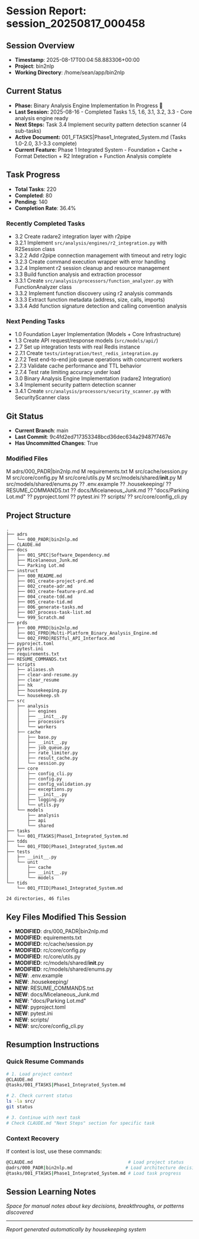 # Session Report: session_20250817_000458

## Session Overview
- **Timestamp**: 2025-08-17T00:04:58.883306+00:00
- **Project**: bin2nlp
- **Working Directory**: /home/sean/app/bin2nlp

## Current Status
- **Phase:** Binary Analysis Engine Implementation In Progress 🚀  
- **Last Session:** 2025-08-16 - Completed Tasks 1.5, 1.6, 3.1, 3.2, 3.3 - Core analysis engine ready
- **Next Steps:** Task 3.4 Implement security pattern detection scanner (4 sub-tasks)  
- **Active Document:** 001_FTASKS|Phase1_Integrated_System.md (Tasks 1.0-2.0, 3.1-3.3 complete)
- **Current Feature:** Phase 1 Integrated System - Foundation + Cache + Format Detection + R2 Integration + Function Analysis complete


## Task Progress
- **Total Tasks**: 220
- **Completed**: 80
- **Pending**: 140
- **Completion Rate**: 36.4%

### Recently Completed Tasks
- 3.2 Create radare2 integration layer with r2pipe
- 3.2.1 Implement `src/analysis/engines/r2_integration.py` with R2Session class
- 3.2.2 Add r2pipe connection management with timeout and retry logic
- 3.2.3 Create command execution wrapper with error handling
- 3.2.4 Implement r2 session cleanup and resource management
- 3.3 Build function analysis and extraction processor
- 3.3.1 Create `src/analysis/processors/function_analyzer.py` with FunctionAnalyzer class
- 3.3.2 Implement function discovery using r2 analysis commands
- 3.3.3 Extract function metadata (address, size, calls, imports)
- 3.3.4 Add function signature detection and calling convention analysis

### Next Pending Tasks
- 1.0 Foundation Layer Implementation (Models + Core Infrastructure)
- 1.3 Create API request/response models (`src/models/api/`)
- 2.7 Set up integration tests with real Redis instance
- 2.7.1 Create `tests/integration/test_redis_integration.py`
- 2.7.2 Test end-to-end job queue operations with concurrent workers
- 2.7.3 Validate cache performance and TTL behavior
- 2.7.4 Test rate limiting accuracy under load
- 3.0 Binary Analysis Engine Implementation (radare2 Integration)
- 3.4 Implement security pattern detection scanner
- 3.4.1 Create `src/analysis/processors/security_scanner.py` with SecurityScanner class

## Git Status
- **Current Branch**: main
- **Last Commit**: 9c4fd2ed717353348bcd36dec634a29487f7467e
- **Has Uncommitted Changes**: True

### Modified Files
M adrs/000_PADR|bin2nlp.md
M requirements.txt
M src/cache/session.py
M src/core/config.py
M src/core/utils.py
M src/models/shared/__init__.py
M src/models/shared/enums.py
?? .env.example
?? .housekeeping/
?? RESUME_COMMANDS.txt
?? docs/Micelaneous_Junk.md
?? "docs/Parking Lot.md"
?? pyproject.toml
?? pytest.ini
?? scripts/
?? src/core/config_cli.py

## Project Structure
```
.
├── adrs
│   └── 000_PADR|bin2nlp.md
├── CLAUDE.md
├── docs
│   ├── 001_SPEC|Software_Dependency.md
│   ├── Micelaneous_Junk.md
│   └── Parking Lot.md
├── instruct
│   ├── 000_README.md
│   ├── 001_create-project-prd.md
│   ├── 002_create-adr.md
│   ├── 003_create-feature-prd.md
│   ├── 004_create-tdd.md
│   ├── 005_create-tid.md
│   ├── 006_generate-tasks.md
│   ├── 007_process-task-list.md
│   └── 999_Scratch.md
├── prds
│   ├── 000_PPRD|bin2nlp.md
│   ├── 001_FPRD|Multi-Platform_Binary_Analysis_Engine.md
│   └── 002_FPRD|RESTful_API_Interface.md
├── pyproject.toml
├── pytest.ini
├── requirements.txt
├── RESUME_COMMANDS.txt
├── scripts
│   ├── aliases.sh
│   ├── clear-and-resume.py
│   ├── clear_resume
│   ├── hk
│   ├── housekeeping.py
│   └── housekeep.sh
├── src
│   ├── analysis
│   │   ├── engines
│   │   ├── __init__.py
│   │   ├── processors
│   │   └── workers
│   ├── cache
│   │   ├── base.py
│   │   ├── __init__.py
│   │   ├── job_queue.py
│   │   ├── rate_limiter.py
│   │   ├── result_cache.py
│   │   └── session.py
│   ├── core
│   │   ├── config_cli.py
│   │   ├── config.py
│   │   ├── config_validation.py
│   │   ├── exceptions.py
│   │   ├── __init__.py
│   │   ├── logging.py
│   │   └── utils.py
│   └── models
│       ├── analysis
│       ├── api
│       └── shared
├── tasks
│   └── 001_FTASKS|Phase1_Integrated_System.md
├── tdds
│   └── 001_FTDD|Phase1_Integrated_System.md
├── tests
│   ├── __init__.py
│   └── unit
│       ├── cache
│       ├── __init__.py
│       └── models
└── tids
    └── 001_FTID|Phase1_Integrated_System.md

24 directories, 46 files

```

## Key Files Modified This Session
- **MODIFIED**: drs/000_PADR|bin2nlp.md
- **MODIFIED**: equirements.txt
- **MODIFIED**: rc/cache/session.py
- **MODIFIED**: rc/core/config.py
- **MODIFIED**: rc/core/utils.py
- **MODIFIED**: rc/models/shared/__init__.py
- **MODIFIED**: rc/models/shared/enums.py
- **NEW**: .env.example
- **NEW**: .housekeeping/
- **NEW**: RESUME_COMMANDS.txt
- **NEW**: docs/Micelaneous_Junk.md
- **NEW**: "docs/Parking Lot.md"
- **NEW**: pyproject.toml
- **NEW**: pytest.ini
- **NEW**: scripts/
- **NEW**: src/core/config_cli.py

## Resumption Instructions

### Quick Resume Commands
```bash
# 1. Load project context
@CLAUDE.md
@tasks/001_FTASKS|Phase1_Integrated_System.md

# 2. Check current status
ls -la src/
git status

# 3. Continue with next task
# Check CLAUDE.md "Next Steps" section for specific task
```

### Context Recovery
If context is lost, use these commands:
```bash
@CLAUDE.md                                    # Load project status
@adrs/000_PADR|bin2nlp.md                    # Load architecture decisions
@tasks/001_FTASKS|Phase1_Integrated_System.md # Load task progress
```

## Session Learning Notes
*Space for manual notes about key decisions, breakthroughs, or patterns discovered*

---
*Report generated automatically by housekeeping system*
